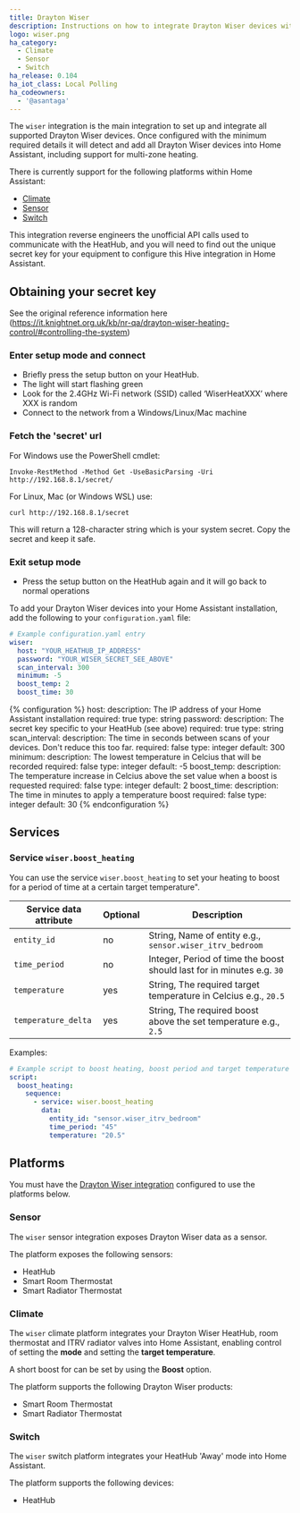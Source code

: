 ```yaml
---
title: Drayton Wiser
description: Instructions on how to integrate Drayton Wiser devices with Home Assistant.
logo: wiser.png
ha_category:
  - Climate
  - Sensor
  - Switch
ha_release: 0.104
ha_iot_class: Local Polling
ha_codeowners:
  - '@asantaga'
---
```


The `wiser` integration is the main integration to set up and integrate all supported Drayton Wiser devices. Once configured with the minimum required details it will detect and add all Drayton Wiser devices into Home Assistant, including support for multi-zone heating.

There is currently support for the following platforms within Home Assistant:

- [Climate](#climate)
- [Sensor](#sensor)
- [Switch](#switch)

This integration reverse engineers the unofficial API calls used to communicate with the HeatHub, and you will need to find out the unique secret key for your equipment to configure this Hive integration in Home Assistant.

## Obtaining your secret key

See the original reference information here (https://it.knightnet.org.uk/kb/nr-qa/drayton-wiser-heating-control/#controlling-the-system)

### Enter setup mode and connect

 - Briefly press the setup button on your HeatHub.
 - The light will start flashing green
 - Look for the 2.4GHz Wi-Fi network (SSID) called ‘WiserHeatXXX’ where XXX is random
 - Connect to the network from a Windows/Linux/Mac machine

### Fetch the 'secret' url

For Windows use the PowerShell cmdlet:

```
Invoke-RestMethod -Method Get -UseBasicParsing -Uri http://192.168.8.1/secret/
```

For Linux, Mac (or Windows WSL) use:
```
curl http://192.168.8.1/secret
```
This will return a 128-character string which is your system secret. Copy the secret and keep it safe.

### Exit setup mode

 - Press the setup button on the HeatHub again and it will go back to normal operations

To add your Drayton Wiser devices into your Home Assistant installation, add the following to your `configuration.yaml` file:

```yaml
# Example configuration.yaml entry
wiser:
  host: "YOUR_HEATHUB_IP_ADDRESS"
  password: "YOUR_WISER_SECRET_SEE_ABOVE"
  scan_interval: 300
  minimum: -5
  boost_temp: 2
  boost_time: 30
```

{% configuration %}
host:
  description: The IP address of your Home Assistant installation
  required: true
  type: string
password:
  description: The secret key specific to your HeatHub (see above)
  required: true
  type: string
scan_interval:
  description: The time in seconds between scans of your devices. Don't reduce this too far.
  required: false
  type: integer
  default: 300
minimum:
  description: The lowest temperature in Celcius that will be recorded
  required: false
  type: integer
  default: -5
boost_temp:
  description: The temperature increase in Celcius above the set value when a boost is requested
  required: false
  type: integer
  default: 2
boost_time:
  description: The time in minutes to apply a temperature boost
  required: false
  type: integer
  default: 30
{% endconfiguration %}

## Services

### Service `wiser.boost_heating`

You can use the service `wiser.boost_heating` to set your heating to boost for a period of time at a certain target temperature".

| Service data attribute | Optional | Description                                                            |
| ---------------------- | -------- | ---------------------------------------------------------------------- |
| `entity_id`            | no       | String, Name of entity e.g., `sensor.wiser_itrv_bedroom`                         |
| `time_period`          | no       | Integer, Period of time the boost should last for in minutes e.g. `30` |
| `temperature`          | yes      | String, The required target temperature in Celcius e.g., `20.5`                   |
| `temperature_delta`          | yes      | String, The required boost above the set temperature e.g., `2.5`                   |

Examples:

```yaml
# Example script to boost heating, boost period and target temperature specified.
script:
  boost_heating:
    sequence:
      - service: wiser.boost_heating
        data:
          entity_id: "sensor.wiser_itrv_bedroom"
          time_period: "45"
          temperature: "20.5"
```

## Platforms

<div class='note'>

You must have the [Drayton Wiser integration](/components/wiser/) configured to use the platforms below.

</div>

### Sensor

The `wiser` sensor integration exposes Drayton Wiser data as a sensor.

The platform exposes the following sensors:

- HeatHub
- Smart Room Thermostat
- Smart Radiator Thermostat

### Climate

The `wiser` climate platform integrates your Drayton Wiser HeatHub, room thermostat and ITRV radiator valves into Home Assistant, enabling control of setting the **mode** and setting the **target temperature**.

A short boost for can be set by using the **Boost** option.

The platform supports the following Drayton Wiser products:

- Smart Room Thermostat
- Smart Radiator Thermostat

### Switch

The `wiser` switch platform integrates your HeatHub 'Away' mode into Home Assistant.

The platform supports the following devices:

- HeatHub

